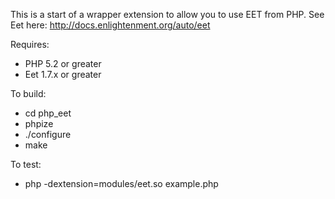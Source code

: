 This is a start of a wrapper extension to allow you to use EET from PHP.
See Eet here: http://docs.enlightenment.org/auto/eet

Requires:
 * PHP 5.2 or greater
 * Eet 1.7.x or greater

To build:
 * cd php_eet
 * phpize
 * ./configure
 * make

To test:
 * php -dextension=modules/eet.so example.php
